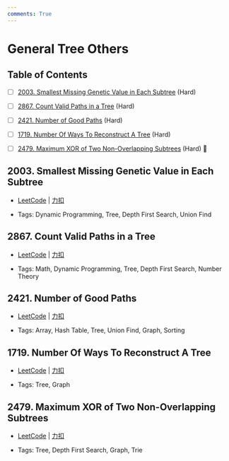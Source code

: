 ```yaml
---
comments: True
---
```


# General Tree Others

## Table of Contents

- [ ] [2003. Smallest Missing Genetic Value in Each Subtree](#2003-smallest-missing-genetic-value-in-each-subtree) (Hard)
- [ ] [2867. Count Valid Paths in a Tree](#2867-count-valid-paths-in-a-tree) (Hard)
- [ ] [2421. Number of Good Paths](#2421-number-of-good-paths) (Hard)
- [ ] [1719. Number Of Ways To Reconstruct A Tree](#1719-number-of-ways-to-reconstruct-a-tree) (Hard)
- [ ] [2479. Maximum XOR of Two Non-Overlapping Subtrees](#2479-maximum-xor-of-two-non-overlapping-subtrees) (Hard) 👑


## 2003. Smallest Missing Genetic Value in Each Subtree

-    [LeetCode](https://leetcode.com/problems/smallest-missing-genetic-value-in-each-subtree/) | [力扣](https://leetcode.cn/problems/smallest-missing-genetic-value-in-each-subtree/)

-   Tags: Dynamic Programming, Tree, Depth First Search, Union Find



## 2867. Count Valid Paths in a Tree

-    [LeetCode](https://leetcode.com/problems/count-valid-paths-in-a-tree/) | [力扣](https://leetcode.cn/problems/count-valid-paths-in-a-tree/)

-   Tags: Math, Dynamic Programming, Tree, Depth First Search, Number Theory



## 2421. Number of Good Paths

-    [LeetCode](https://leetcode.com/problems/number-of-good-paths/) | [力扣](https://leetcode.cn/problems/number-of-good-paths/)

-   Tags: Array, Hash Table, Tree, Union Find, Graph, Sorting



## 1719. Number Of Ways To Reconstruct A Tree

-    [LeetCode](https://leetcode.com/problems/number-of-ways-to-reconstruct-a-tree/) | [力扣](https://leetcode.cn/problems/number-of-ways-to-reconstruct-a-tree/)

-   Tags: Tree, Graph



## 2479. Maximum XOR of Two Non-Overlapping Subtrees

-    [LeetCode](https://leetcode.com/problems/maximum-xor-of-two-non-overlapping-subtrees/) | [力扣](https://leetcode.cn/problems/maximum-xor-of-two-non-overlapping-subtrees/)

-   Tags: Tree, Depth First Search, Graph, Trie
